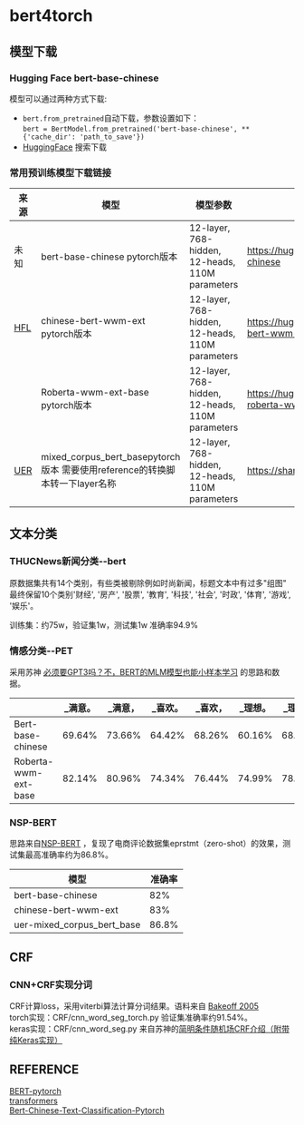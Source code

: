 # bert4torch

## 模型下载
### Hugging Face bert-base-chinese
模型可以通过两种方式下载:  
- `bert.from_pretrained`自动下载，参数设置如下：  
`bert = BertModel.from_pretrained('bert-base-chinese', **{'cache_dir': 'path_to_save'})`  
- [HuggingFace](https://huggingface.co/) 搜索下载

### 常用预训练模型下载链接
| 来源 | 模型 | 模型参数 |下载地址 | 
| ---- | ---- | ---- | ---- |
|未知|bert-base-chinese pytorch版本 | 12-layer, 768-hidden, 12-heads, 110M parameters | https://huggingface.co/bert-base-chinese  |
|[HFL](https://github.com/ymcui/Chinese-BERT-wwm)| chinese-bert-wwm-ext pytorch版本 | 12-layer, 768-hidden, 12-heads, 110M parameters |https://huggingface.co/hfl/chinese-bert-wwm-ext/tree/main
|                                               |Roberta-wwm-ext-base pytorch版本 | 12-layer, 768-hidden, 12-heads, 110M parameters | https://huggingface.co/hfl/chinese-roberta-wwm-ext/tree/main |
|[UER](https://github.com/dbiir/UER-py) | mixed_corpus_bert_basepytorch版本 需要使用reference的转换脚本转一下layer名称 | 12-layer, 768-hidden, 12-heads, 110M parameters | https://share.weiyun.com/5QOzPqq |


## 文本分类
### THUCNews新闻分类--bert

原数据集共有14个类别，有些类被剔除例如时尚新闻，标题文本中有过多"组图"  
最终保留10个类别'财经', '房产', '股票', '教育', '科技', '社会', '时政', '体育', '游戏', '娱乐'。  

训练集：约75w，验证集1w，测试集1w 准确率94.9%

### 情感分类--PET
采用苏神 [必须要GPT3吗？不，BERT的MLM模型也能小样本学习](https://spaces.ac.cn/archives/7764/comment-page-1#comments) 的思路和数据。  

|     | _满意。 | _满意，| _喜欢。| _喜欢，| _理想。| _理想，|
|-----| ----- | ----- | ----- | ----- | ----- | ----- | 
|Bert-base-chinese| 69.64% | 73.66% |64.42% | 68.26% | 60.16% | 68.81% |
|Roberta-wwm-ext-base| 82.14% | 80.96% |74.34% | 76.44% | 74.99% | 78.98% |

### NSP-BERT
思路来自[NSP-BERT](https://github.com/sunyilgdx/NSP-BERT/) ，复现了电商评论数据集eprstmt（zero-shot）的效果，测试集最高准确率约为86.8%。  

| 模型 | 准确率 | 
| ----| ---- |
| bert-base-chinese | 82% |
| chinese-bert-wwm-ext | 83% |
| uer-mixed_corpus_bert_base | 86.8% |


## CRF
### CNN+CRF实现分词
CRF计算loss，采用viterbi算法计算分词结果。语料来自 [Bakeoff 2005](http://sighan.cs.uchicago.edu/bakeoff2005/) \
torch实现：CRF/cnn_word_seg_torch.py 验证集准确率约91.54%。\
keras实现：CRF/cnn_word_seg.py 来自苏神的[简明条件随机场CRF介绍（附带纯Keras实现）](https://spaces.ac.cn/archives/5542)


## REFERENCE

[BERT-pytorch](https://github.com/codertimo/BERT-pytorch)  
[transformers](https://github.com/huggingface/transformers)  
[Bert-Chinese-Text-Classification-Pytorch](https://github.com/649453932/Bert-Chinese-Text-Classification-Pytorch)
